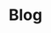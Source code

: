 ---
layout: archive
title: Blog
permalink: /blog/
tagline: "I like playing with Neural Networks."
category: "science"
---